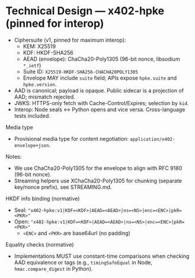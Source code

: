 # Technical Design — x402-hpke (pinned for interop)

- Ciphersuite (v1, pinned for maximum interop):
  - KEM: X25519
  - KDF: HKDF-SHA256
  - AEAD (envelope): ChaCha20-Poly1305 (96-bit nonce, libsodium `*_ietf`)
  - Suite ID: `X25519-HKDF-SHA256-CHACHA20POLY1305`
  - Envelope MAY include `suite` field; APIs expose `hpke.suite` and `hpke.version`.
- AAD is canonical; payload is opaque. Public sidecar is a projection of AAD; mismatch rejected.
- JWKS: HTTPS-only fetch with Cache-Control/Expires; selection by `kid`.
- Interop: Node seals ↔ Python opens and vice versa. Cross-language tests included.

Media type
- Provisional media type for content negotiation: `application/x402-envelope+json`.

Notes:
- We use ChaCha20-Poly1305 for the envelope to align with RFC 9180 (96-bit nonce).
- Streaming helpers use XChaCha20-Poly1305 for chunking (separate key/nonce prefix), see STREAMING.md.

HKDF info binding (normative)
- Seal: `"x402-hpke:v1|KDF=<KDF>|AEAD=<AEAD>|ns=<NS>|enc=<ENC>|pkR=<PKR>"`
- Open: `"x402-hpke:v1|KDF=<KDF>|AEAD=<AEAD>|ns=<NS>|enc=<ENC>|pkR=<PKR>"`
  - `<ENC>` and `<PKR>` are base64url (no padding)

Equality checks (normative)
- Implementations MUST use constant-time comparisons when checking AAD equivalence or tags (e.g., `timingSafeEqual` in Node, `hmac.compare_digest` in Python).